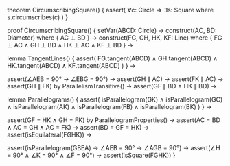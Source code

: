 theorem CircumscribingSquare() {
  assert(
    ∀c: Circle ⇒ ∃s: Square where s.circumscribes(c)
  )
}

proof CircumscribingSquare() {
  setVar(ABCD: Circle) →
  construct(AC, BD: Diameter) where {
    AC ⊥ BD
  } →
  construct(FG, GH, HK, KF: Line) where {
    FG ⊥ AC ∧
    GH ⊥ BD ∧
    HK ⊥ AC ∧
    KF ⊥ BD
  } →
  
  lemma TangentLines() {
    assert(
      FG.tangent(ABCD) ∧
      GH.tangent(ABCD) ∧
      HK.tangent(ABCD) ∧
      KF.tangent(ABCD)
    )
  } →

  assert(∠AEB = 90° → ∠EBG = 90°) →
  assert(GH ∥ AC) →
  assert(FK ∥ AC) →
  assert(GH ∥ FK) by ParallelismTransitive() →
  assert(GF ∥ BD ∧ HK ∥ BD) →
  
  lemma Parallelograms() {
    assert(
      isParallelogram(GK) ∧
      isParallelogram(GC) ∧
      isParallelogram(AK) ∧
      isParallelogram(FB) ∧
      isParallelogram(BK)
    )
  } →
  
  assert(GF = HK ∧ GH = FK) by ParallelogramProperties() →
  assert(AC = BD ∧ AC = GH ∧ AC = FK) →
  assert(BD = GF = HK) →
  assert(isEquilateral(FGHK)) →
  
  assert(isParallelogram(GBEA) → ∠AEB = 90° → ∠AGB = 90°) →
  assert(∠H = 90° ∧ ∠K = 90° ∧ ∠F = 90°) →
  assert(isSquare(FGHK))
}